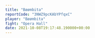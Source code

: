 ```yaml
---
title: "Bøømbita"
reportCode: "3NWZ9pcKAbYPfqxC"
player: "Bøømbita"
fight: "Opera Hall"
date: 2021-10-08T19:17:48.190000+00:00
---
```

